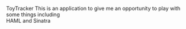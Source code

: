 ToyTracker
This is an application to give me an opportunity to play with some things including  
HAML and Sinatra
